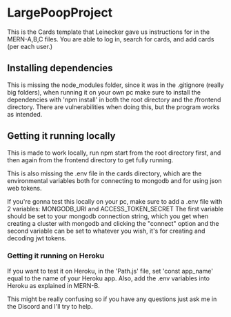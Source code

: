 
# LargePoopProject

This is the Cards template that Leinecker gave us instructions for in the MERN-A,B,C files.
You are able to log in, search for cards, and add cards (per each user.)

## Installing dependencies
This is missing the node_modules folder, since it was in the .gitignore (really big folders), when running it on your own pc
make sure to install the dependencies with 'npm install' in both the root directory and the /frontend directory. There are 
vulnerabilities when doing this, but the program works as intended.

## Getting it running locally
This is made to work locally, run npm start from the root directory first, and then again from the frontend directory to get 
fully running.

This is also missing the .env file in the cards directory, which are the environmental variables both for connecting to mongodb
and for using json web tokens.

If you're gonna test this locally on your pc, make sure to add a .env file with 2 variables: MONGODB_URI and ACCESS_TOKEN_SECRET
The first variable should be set to your mongodb connection string, which you get when creating a cluster with mongodb and clicking 
the "connect" option and the second variable can be set to whatever you wish, it's for creating and decoding jwt tokens.

### Getting it running on Heroku
If you want to test it on Heroku, in the 'Path.js' file, set 'const app_name' equal to the name of your Heroku app. Also, add the .env 
variables into Heroku as explained in MERN-B.

This might be really confusing so if you have any questions just ask me in the Discord and I'll try to help.

